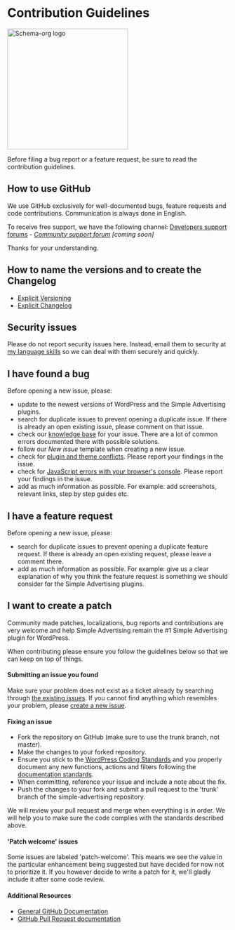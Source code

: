 # Contribution Guidelines
<img src="https://blog.datacite.org/images/2016/12/schema-org.png" alt="Schema-org logo" width="275px">

Before filing a bug report or a feature request, be sure to read the contribution guidelines.

## How to use GitHub
We use GitHub exclusively for well-documented bugs, feature requests and code contributions. Communication is always done in English.

To receive free support, we have the following channel: [Developers support forums](https://gitter.im/my-language-skills) - _[Community support forum](https://gitter.im/my-language-skills) [coming soon]_

Thanks for your understanding.

## How to name the versions and to create the Changelog

* [Explicit Versioning](https://software-development-guidelines.github.io/Explicit-Versioning/)
* [Explicit Changelog](https://software-development-guidelines.github.io/Explicit-Changelog/)

## Security issues
Please do not report security issues here. Instead, email them to security at [my language skills](mailto:mylanguageskills@hotmaim.com) so we can deal with them securely and quickly.

## I have found a bug
Before opening a new issue, please:
* update to the newest versions of WordPress and the Simple Advertising plugins.
* search for duplicate issues to prevent opening a duplicate issue. If there is already an open existing issue, please comment on that issue.
* check our [knowledge base](https://abc.com) for your issue. There are a lot of common errors documented there with possible solutions.
* follow our _New issue_ template when creating a new issue.
* check for [plugin and theme conflicts](https://yoa.st/1y2). Please report your findings in the issue.
* check for [JavaScript errors with your browser's console](https://yoa.st/1y3). Please report your findings in the issue.
* add as much information as possible. For example: add screenshots, relevant links, step by step guides etc.

## I have a feature request
Before opening a new issue, please:
* search for duplicate issues to prevent opening a duplicate feature request. If there is already an open existing request, please leave a comment there.
* add as much information as possible. For example: give us a clear explanation of why you think the feature request is something we should consider for the Simple Advertising plugins.

## I want to create a patch
Community made patches, localizations, bug reports and contributions are very welcome and help Simple Advertising remain the #1 Simple Advertising plugin for WordPress.

When contributing please ensure you follow the guidelines below so that we can keep on top of things.

#### Submitting an issue you found
Make sure your problem does not exist as a ticket already by searching through [the existing issues](https://github.com/my-language-skills/simple-advertising/issues). If you cannot find anything which resembles your problem, please [create a new issue](https://github.com/my-language-skills/simple-advertising/issues/new).

#### Fixing an issue

* Fork the repository on GitHub (make sure to use the trunk branch, not master).
* Make the changes to your forked repository.
* Ensure you stick to the [WordPress Coding Standards](https://make.wordpress.org/core/handbook/best-practices/coding-standards/) and you properly document any new functions, actions and filters following the [documentation standards](https://make.wordpress.org/core/handbook/best-practices/inline-documentation-standards/php/).
* When committing, reference your issue and include a note about the fix.
* Push the changes to your fork and submit a pull request to the 'trunk' branch of the simple-advertising repository.

We will review your pull request and merge when everything is in order. We will help you to make sure the code complies with the standards described above.

#### 'Patch welcome' issues
Some issues are labeled 'patch-welcome'. This means we see the value in the particular enhancement being suggested but have decided for now not to prioritize it. If you however decide to write a patch for it, we'll gladly include it after some code review.

#### Additional Resources
* [General GitHub Documentation](https://help.github.com/)
* [GitHub Pull Request documentation](https://help.github.com/send-pull-requests/)
